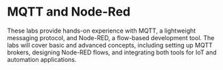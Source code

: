 # MQTT and Node-Red

These labs  provide hands-on experience with MQTT, a lightweight messaging protocol, and Node-RED, a flow-based development tool. The labs will cover basic and advanced concepts, including setting up MQTT brokers, designing Node-RED flows, and integrating both tools for IoT and automation applications.
